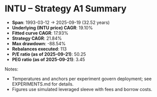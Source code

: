 # INTU – Strategy A1 Summary

- **Span**: 1993-03-12 → 2025-09-19 (32.52 years)
- **Underlying (INTU price) CAGR**: 19.10%
- **Fitted curve CAGR**: 17.93%
- **Strategy CAGR**: 21.84%
- **Max drawdown**: -88.54%
- **Rebalances executed**: 113
- **P/E ratio (as of 2025-09-21)**: 50.25
- **PEG ratio (as of 2025-09-21)**: 3.45

Notes:

- Temperatures and anchors per experiment govern deployment; see EXPERIMENTS.md for details.
- Figures use simulated leveraged sleeve with fees and borrow costs.

